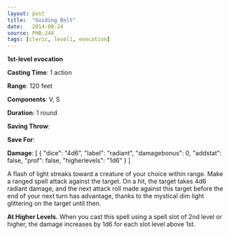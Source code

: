 ```yaml
---
layout: post
title:  "Guiding Bolt"
date:   2014-08-24
source: PHB.248
tags: [cleric, level1, evocation]
---
```


**1st-level evocation**

**Casting Time**: 1 action

**Range**: 120 feet

**Components**: V, S

**Duration**: 1 round

**Saving Throw**:

**Save For**:

**Damage**: [ { "dice": "4d6", "label": "radiant", "damagebonus": 0, "addstat": false, "prof": false, "higherlevels": "1d6" } ]

A flash of light streaks toward a creature of your choice within range. Make a ranged spell attack against the target. On a hit, the target takes 4d6 radiant damage, and the next attack roll made against this target before the end of your next turn has advantage, thanks to the mystical dim light glittering on the target until then.

**At Higher Levels.** When you cast this spell using a spell slot of 2nd level or higher, the damage increases by 1d6 for each slot level above 1st.
